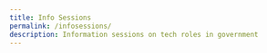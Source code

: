 ```yaml
---
title: Info Sessions
permalink: /infosessions/
description: Information sessions on tech roles in government
---
```

